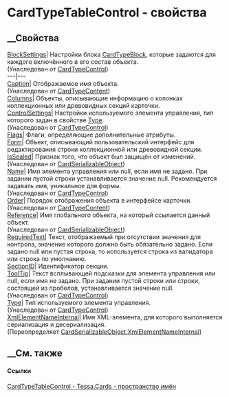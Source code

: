 # CardTypeTableControl - свойства
##  __Свойства
[BlockSettings](P_Tessa_Cards_CardTypeControl_BlockSettings.htm)|  Настройки
блока [CardTypeBlock](T_Tessa_Cards_CardTypeBlock.htm), которые задаются для
каждого включённого в его состав объекта.  
(Унаследован от [CardTypeControl](T_Tessa_Cards_CardTypeControl.htm))  
---|---  
[Caption](P_Tessa_Cards_CardTypeContent_Caption.htm)|  Отображаемое имя
объекта.  
(Унаследован от [CardTypeContent](T_Tessa_Cards_CardTypeContent.htm))  
[Columns](P_Tessa_Cards_CardTypeTableControl_Columns.htm)|  Объекты,
описывающие информацию о колонках коллекционных или древовидных секций
карточки.  
[ControlSettings](P_Tessa_Cards_CardTypeControl_ControlSettings.htm)|
Настройки используемого элемента управления, тип которого задан в свойстве
[Type](P_Tessa_Cards_CardTypeControl_Type.htm).  
(Унаследован от [CardTypeControl](T_Tessa_Cards_CardTypeControl.htm))  
[Flags](P_Tessa_Cards_CardTypeTableControl_Flags.htm)|  Флаги, определяющие
дополнительные атрибуты.  
[Form](P_Tessa_Cards_CardTypeTableControl_Form.htm)|  Объект, описывающий
пользовательский интерфейс для редактирования строки коллекционной или
древовидной секции.  
[IsSealed](P_Tessa_Cards_CardSerializableObject_IsSealed.htm)| Признак того,
что объект был защищён от изменений.  
(Унаследован от
[CardSerializableObject](T_Tessa_Cards_CardSerializableObject.htm))  
[Name](P_Tessa_Cards_CardTypeControl_Name.htm)|  Имя элемента управления или
null, если имя не задано. При задании пустой строки устанавливается значение
null. Рекомендуется задавать имя, уникальное для формы.  
(Унаследован от [CardTypeControl](T_Tessa_Cards_CardTypeControl.htm))  
[Order](P_Tessa_Cards_CardTypeContent_Order.htm)|  Порядок отображения объекта
в интерфейсе карточки.  
(Унаследован от [CardTypeContent](T_Tessa_Cards_CardTypeContent.htm))  
[Reference](P_Tessa_Cards_CardSerializableObject_Reference.htm)|  Имя
глобального объекта, на который ссылается данный объект.  
(Унаследован от
[CardSerializableObject](T_Tessa_Cards_CardSerializableObject.htm))  
[RequiredText](P_Tessa_Cards_CardTypeTableControl_RequiredText.htm)|
Текст, отображаемый при отсутствии значения для контрола, значение которого
должно быть обязательно задано.
Если задано null или пустая строка, то используется строка из валидатора или
строка по умолчанию.  
[SectionID](P_Tessa_Cards_CardTypeTableControl_SectionID.htm)|  Идентификатор
секции.  
[ToolTip](P_Tessa_Cards_CardTypeControl_ToolTip.htm)|  Текст всплывающей
подсказки для элемента управления или null, если имя не задано. При задании
пустой строки или строки, состоящей из пробелов, устанавливается значение
null.  
(Унаследован от [CardTypeControl](T_Tessa_Cards_CardTypeControl.htm))  
[Type](P_Tessa_Cards_CardTypeControl_Type.htm)|  Тип используемого элемента
управления.  
(Унаследован от [CardTypeControl](T_Tessa_Cards_CardTypeControl.htm))  
[XmlElementNameInternal](P_Tessa_Cards_CardTypeTableControl_XmlElementNameInternal.htm)|
Имя XML-элемента, для которого выполняется сериализация и десериализация.  
(Переопределяет
[CardSerializableObject.XmlElementNameInternal](P_Tessa_Cards_CardSerializableObject_XmlElementNameInternal.htm))  
##  __См. также
#### Ссылки
[CardTypeTableControl - ](T_Tessa_Cards_CardTypeTableControl.htm)
[Tessa.Cards - пространство имён](N_Tessa_Cards.htm)
